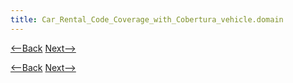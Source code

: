 ```yaml
---
title: Car_Rental_Code_Coverage_with_Cobertura_vehicle.domain
---
```

[<--Back]({{_site.pagesurl}}/Car_Rental_Code_Coverage_with_Cobertura_vehicle.component.vehicletype)  [Next-->]({{_site.pagesurl}}/Car_Rental_Code_Coverage_with_Cobertura_vehicle.component.rateplan)


[<--Back]({{_site.pagesurl}}/Car_Rental_Code_Coverage_with_Cobertura_vehicle.component.vehicletype)  [Next-->]({{_site.pagesurl}}/Car_Rental_Code_Coverage_with_Cobertura_vehicle.component.rateplan)
